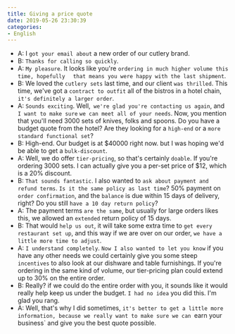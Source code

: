 ```yaml
---
title: Giving a price quote
date: 2019-05-26 23:30:39
categories:
- English
---
```


- A:  I `got your email about` a new order of our cutlery brand.
- B:  `Thanks for calling so quickly`.
- A: `My pleasure`. It looks like you're `ordering in much higher volume this time, hopefully  `      `that means you were happy with the last shipment`.
- B: We loved the `cutlery sets` last time, and our client `was thrilled`. This time, we've got a `contract to outfit` all of the bistros in a hotel chain, `it's definitely a larger order`.
- A: `Sounds exciting`. Well,` we're glad you're contacting us again`, and` I want to make sure` `we can meet all of your needs`. Now, you mention that you'll need 3000 sets of knives, folks and spoons. Do you have a budget quote from the hotel? Are they looking for a `high-end` or a `more standard functional set`?
- B:  High-end. Our budget is at $40000 right now. but I was hoping we'd be able to get a `bulk-discount`.
- A:  Well, we do offer `tier-pricing`, so that's certainly `doable`. If you're ordering 3000 sets. I can actually give you a per-set price of $12, which is a 20% discount. 
- B: `That sounds fantastic`. I also wanted to `ask about payment and refund terms`. `Is it the same policy as last time`?  50% payment on `order confirmation`, and the `balance` is due within 15 days of delivery, right?   Do you still `have a 10 day return policy`?
- A:  The payment terms `are the same`, but usually for large orders likes this, we allowed an `extended` return policy of 15 days.
- B: That would `help us out`, it will take some extra time to `get every restaurant set up`, and this way if we are over on our order, `we have a little more time to adjust`. 
- A: `I understand completely`. `Now I also wanted to let you know` if you have any other needs we could certainly give you some steep `incentives` to also look at our dishware and table furnishings. If you're ordering in the same kind of volume, our tier-pricing plan could extend up to 30% on the entire order. 
- B:  Really? if we could do the entire order with you, it sounds like it would really help keep us under the budget. `I had no idea` you did this. I'm glad you rang.
-  A: Well, that's why I did sometimes, `it's better to get a little more information, because we really want to make sure we can `earn your business` and give you the best quote possible. 